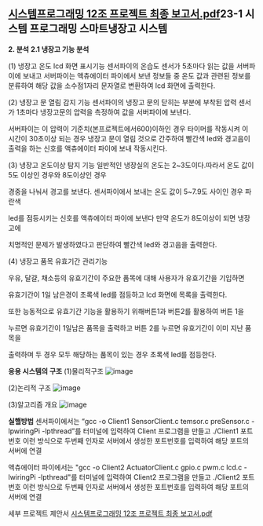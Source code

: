 [시스템프로그래밍 12조 프로젝트 최종 보고서.pdf](https://github.com/user-attachments/files/16409628/12.pdf)23-1 시스템 프로그래밍 스마트냉장고 시스템
-
**2. 분석**
**2.1 냉장고 기능 분석**

(1) 냉장고 온도 lcd 화면 표시기능
센서파이의 온습도 센서가 5초마다 읽는 값을 서버파이에 보내고 서버파이는 액츄에이터
파이에서 보낸 정보들 중 온도 값과 관련된 정보를 분류하여 해당 값을 소수점1자리
문자열로 변환하여 lcd 화면에 출력한다.

 (2) 냉장고 문 열림 감지 기능
센서파이의 냉장고 문의 닫히는 부분에 부착된 압력 센서가 1초마다 냉장고문의 압력을
측정하여 값을 서버파이에 보낸다. 

서버파이는 이 압력이 기준치(본프로젝트에서600)이하인 경우 타이머를 작동시켜 이 시간이 30초이상 되는 경우 냉장고
문이 열림 것으로 간주하여 빨간색 led와 경고음이 출력을 하는 신호를 액츄에이터 파이에
보내 작동시킨다.

 (3) 냉장고 온도이상 탐지 기능
일반적인 냉장실의 온도는 2~3도이다.따라서 온도 값이 5도 이상인 경우와 8도이상인 경우

경중을 나눠서 경고를 보낸다. 센서파이에서 보내는 온도 값이 5~7.9도 사이인 경우 파란색

led를 점등시키는 신호를 액츄에이터 파이에 보낸다 만약 온도가 8도이상이 되면 냉장고에

치명적인 문제가 발생하였다고 판단하여 빨간색 led와 경고음을 출력한다.

 (4) 냉장고 품목 유효기간 관리기능

우유, 달걀, 채소등의 유효기간이 주요한 품목에 대해 사용자가 유효기간을 기입하면

유효기간이 1일 남은경이 초록색 led를 점등하고 lcd 화면에 목록을 출력한다.

또한 능동적으로 유효기간 기능을 활용하기 위해버튼1과 버튼2를 활용하여 버튼 1을

누르면 유효기간이 1일남은 품목을 출력하고 버튼 2를 누르면 유효기간이 이미 지난 품목을

출력하며 두 경우 모두 해당하는 품목이 있는 경우 초록색 led를 점등한다.


**응용 시스템의 구조**
(1)물리적구조 
![image](https://github.com/user-attachments/assets/18c747de-636b-405e-b87c-88684045be1d)

(2)논리적 구조
![image](https://github.com/user-attachments/assets/62538910-96fb-4cb5-b630-d6bb72cf4347)

(3)알고리즘 개요
![image](https://github.com/user-attachments/assets/dc11309d-5bb7-4426-baaa-5dd14dd901d8)

**실핼방법**
센서파이에서는 “gcc -o Client1 SensorClient.c temsor.c preSensor.c -lpwiringPi -lpthread”를 터미널에 입력하여
Client 프로그램을 만들고 ./Client1 포트번호 이런 방식으로 두번째 인자로 서버에서 생성한
포트번호를 입력하여 해당 포트의 서버에 연결

액츄에이터 파이에서는 "gcc -o Client2 ActuatorClient.c gpio.c pwm.c lcd.c -lwiringPi -lpthread"를 터미널에 입력하여 Client2 
프로그램을 만들고 ./Client2 포트번호 이런 방식으로 두번째 인자로 서버에서 생성한
포트번호를 입력하여 해당 포트의 서버에 연결


세부 프로젝트 제안서
[시스템프로그래밍 12조 프로젝트 최종 보고서.pdf](https://github.com/user-attachments/files/16409631/12.pdf)
